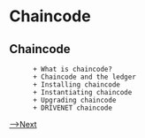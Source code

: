 # Chaincode

## Chaincode

          + What is chaincode?
          + Chaincode and the ledger
          + Installing chaincode
          + Instantiating chaincode
          + Upgrading chaincode
          + DRIVENET chaincode

[-->Next](../DriveNetSample/DriveNetSample.md)

